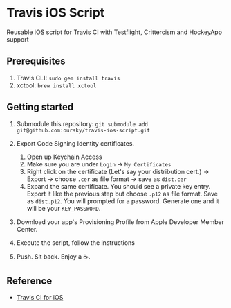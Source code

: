 Travis iOS Script
=================

Reusable iOS script for Travis CI with Testflight, Crittercism and HockeyApp support

## Prerequisites
1. Travis CLI: `sudo gem install travis`
2. xctool: `brew install xctool`

## Getting started
1. Submodule this repository: `git submodule add git@github.com:oursky/travis-ios-script.git`

2. Export Code Signing Identity certificates.
   1. Open up Keychain Access
   2. Make sure you are under `Login` -> `My Certificates`
   3. Right click on the certificate (Let's say your distribution cert.) -> Export -> choose `.cer` as file format -> save as `dist.cer`
   4. Expand the same certificate. You should see a private key entry. Export it like the previous step but choose `.p12` as file format. Save as `dist.p12`. You will prompted for a password. Generate one and it will be your `KEY_PASSWORD`.

3. Download your app's Provisioning Profile from Apple Developer Member Center.

4. Execute the script, follow the instructions

5. Push. Sit back. Enjoy a :coffee:.

## Reference
- [Travis CI for iOS](http://www.objc.io/issue-6/travis-ci.html)
